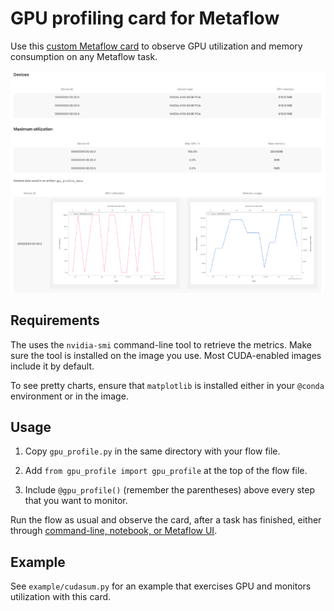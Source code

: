 
# GPU profiling card for Metaflow

Use this [custom Metaflow card](https://docs.metaflow.org/metaflow/visualizing-results/easy-custom-reports-with-card-components) to observe GPU utilization and memory consumption on any Metaflow task.

![](gpu_profile.png)

## Requirements

The uses the `nvidia-smi` command-line tool to retrieve the metrics. Make sure the tool is installed on the image
you use. Most CUDA-enabled images include it by default.

To see pretty charts, ensure that `matplotlib` is installed either in your `@conda` environment or in the image.

## Usage

1. Copy `gpu_profile.py` in the same directory with your flow file.

2. Add `from gpu_profile import gpu_profile` at the top of the flow file.

3. Include `@gpu_profile()` (remember the parentheses) above every step that you want to monitor.

Run the flow as usual and observe the card, after a task has finished, either through [command-line,
notebook, or Metaflow UI](https://docs.metaflow.org/metaflow/visualizing-results/effortless-task-inspection-with-default-cards#cards-are-stored-and-versioned-automatically).

## Example

See `example/cudasum.py` for an example that exercises GPU and monitors utilization with this card.
